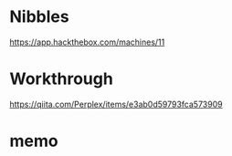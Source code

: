 # Nibbles
https://app.hackthebox.com/machines/11

# Workthrough
https://qiita.com/Perplex/items/e3ab0d59793fca573909

# memo

